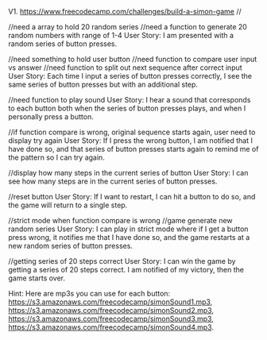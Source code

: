 V1.
https://www.freecodecamp.com/challenges/build-a-simon-game
//
<!-- 3.9 Finish Display sequence
Need compare Input function -->

//need a array to hold 20 random series
//need a function to generate 20 random numbers with range of 1-4
User Story: I am presented with a random series of button presses.

//need something to hold user button
//need function to compare user input vs answer
//need function to split out next sequence after correct input
User Story: Each time I input a series of button presses correctly, I see the same series of button presses but with an additional step.

//need function to play sound
User Story: I hear a sound that corresponds to each button both when the series of button presses plays, and when I personally press a button.

//if function compare is wrong, original sequence starts again, user need to display try again
User Story: If I press the wrong button, I am notified that I have done so, and that series of button presses starts again to remind me of the pattern so I can try again.

//display how many steps in the current series of button
User Story: I can see how many steps are in the current series of button presses.

//reset button
User Story: If I want to restart, I can hit a button to do so, and the game will return to a single step.

//strict mode when function compare is wrong
//game generate new random series
User Story: I can play in strict mode where if I get a button press wrong, it notifies me that I have done so, and the game restarts at a new random series of button presses.

//getting series of 20 steps correct
User Story: I can win the game by getting a series of 20 steps correct. I am notified of my victory, then the game starts over.

Hint: Here are mp3s you can use for each button: https://s3.amazonaws.com/freecodecamp/simonSound1.mp3, https://s3.amazonaws.com/freecodecamp/simonSound2.mp3, https://s3.amazonaws.com/freecodecamp/simonSound3.mp3, https://s3.amazonaws.com/freecodecamp/simonSound4.mp3.
